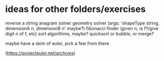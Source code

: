 <h1>ideas for other folders/exercises</h1>

reverse a string
anagram solver
geometry solver (args: 'shapeType string, dimensionA n, dimensionB n' maybe?)
fibonacci finder (given n, is f?/give digit n of f, etc)
sort algorithms, maybe? quicksort or bubble, or merge?

maybe have a skim of euler, pick a few from there

(https://projecteuler.net/archives)